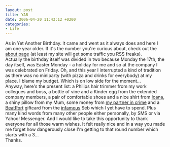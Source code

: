 ```yaml
---
layout: post
title: YAB
date: 2006-04-20 11:43:12 +0200
categories:
- Life
---
```

<p>As in Yet Another Birthday. It came and went as it always does and here I am one year older. If it's the number you're curious about, check out the <a href="http://www.rusiczki.net/about/">about page</a> (at least my site will get some traffic you RSS freaks).<br />
Actually the birthday itself was divided in two because Monday the 17th, the day itself, was Easter Monday - a holiday for me and so at the company I was celebrated on Friday. Oh, and this year I interrupted a kind of tradition as there was no miniparty (with pizza and drinks for everybody) at my place. I blame my budget. Which is on low side for the moment...<br />
Anyway, here's the present list: a Philips hair trimmer from my work collegues and boss, a bottle of vine and a Kinder egg from the extended company members, a pair of comfortable shoes and a nice shirt from <a href="http://snowboard.colonies.com/members/ioana/">Ioana</a>, a shiny pillow from my Mum, some money from <a href="http://www.lucianmarin.ro">my partner in crime</a> and a <a href="http://www.beatport.com">BeatPort</a> giftcard from the <a href="http://www.infamous.ro">infamous</a> Seb which I yet have to spend. Plus many kind words from many other people either personally, by SMS or via Yahoo! Messenger. And I would like to take this opportunity to thank everyone for all those warm wishes. It felt really nice and in a way you made me forget how dangerously close I'm getting to that round number which starts with a 3...<br />
Thanks.</p>
